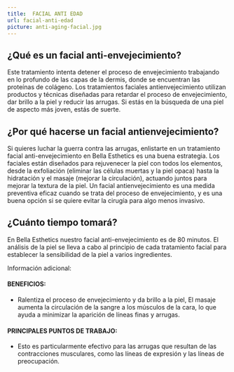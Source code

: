 ```yaml
---
title:  FACIAL ANTI EDAD
url: facial-anti-edad
picture: anti-aging-facial.jpg
---
```


## ¿Qué es un facial anti-envejecimiento?

Este tratamiento intenta detener el proceso de envejecimiento trabajando en lo profundo de las capas de la dermis, donde se encuentran las proteínas de colágeno.
Los tratamientos faciales antienvejecimiento utilizan productos y técnicas diseñadas para retardar el proceso de envejecimiento, dar brillo a la piel y reducir las arrugas.  Si estás en la búsqueda de una piel de aspecto más joven, estás de suerte. 

## ¿Por qué hacerse un facial antienvejecimiento?

Si quieres luchar la guerra contra las arrugas, enlistarte en un tratamiento facial anti-envejecimiento en Bella Esthetics es una buena estrategia. Los faciales están diseñados para rejuvenecer la piel con todos los elementos, desde la exfoliación (eliminar las células muertas y la piel opaca) hasta la hidratación y el masaje (mejorar la circulación), actuando juntos para mejorar la textura de la piel.  Un facial antienvejecimiento es una medida preventiva eficaz cuando se trata del proceso de envejecimiento, y es una buena opción si se quiere evitar la cirugía para algo menos invasivo.

## ¿Cuánto tiempo tomará?
En Bella Esthetics nuestro facial anti-envejecimiento es de 80 minutos.  El análisis de la piel se lleva a cabo al principio de cada tratamiento facial para establecer la sensibilidad de la piel a varios ingredientes.


Información adicional:

#### BENEFICIOS:
- Ralentiza el proceso de envejecimiento y da brillo a la piel, El masaje aumenta la circulación de la sangre a los músculos de la cara, lo que ayuda a minimizar la aparición de líneas finas y arrugas.

#### PRINCIPALES PUNTOS DE TRABAJO:
- Esto es particularmente efectivo para las arrugas que resultan de las contracciones musculares, como las líneas de expresión y las líneas de preocupación.
